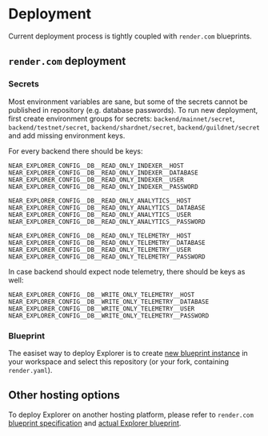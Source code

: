 # Deployment

Current deployment process is tightly coupled with `render.com` blueprints.

## `render.com` deployment

### Secrets

Most environment variables are sane, but some of the secrets cannot be published in repository (e.g. database passwords).
To run new deployment, first create environment groups for secrets: `backend/mainnet/secret`, `backend/testnet/secret`, `backend/shardnet/secret`, `backend/guildnet/secret` and add missing environment keys.

For every backend there should be keys:

```
NEAR_EXPLORER_CONFIG__DB__READ_ONLY_INDEXER__HOST
NEAR_EXPLORER_CONFIG__DB__READ_ONLY_INDEXER__DATABASE
NEAR_EXPLORER_CONFIG__DB__READ_ONLY_INDEXER__USER
NEAR_EXPLORER_CONFIG__DB__READ_ONLY_INDEXER__PASSWORD

NEAR_EXPLORER_CONFIG__DB__READ_ONLY_ANALYTICS__HOST
NEAR_EXPLORER_CONFIG__DB__READ_ONLY_ANALYTICS__DATABASE
NEAR_EXPLORER_CONFIG__DB__READ_ONLY_ANALYTICS__USER
NEAR_EXPLORER_CONFIG__DB__READ_ONLY_ANALYTICS__PASSWORD

NEAR_EXPLORER_CONFIG__DB__READ_ONLY_TELEMETRY__HOST
NEAR_EXPLORER_CONFIG__DB__READ_ONLY_TELEMETRY__DATABASE
NEAR_EXPLORER_CONFIG__DB__READ_ONLY_TELEMETRY__USER
NEAR_EXPLORER_CONFIG__DB__READ_ONLY_TELEMETRY__PASSWORD
```

In case backend should expect node telemetry, there should be keys as well:

```
NEAR_EXPLORER_CONFIG__DB__WRITE_ONLY_TELEMETRY__HOST
NEAR_EXPLORER_CONFIG__DB__WRITE_ONLY_TELEMETRY__DATABASE
NEAR_EXPLORER_CONFIG__DB__WRITE_ONLY_TELEMETRY__USER
NEAR_EXPLORER_CONFIG__DB__WRITE_ONLY_TELEMETRY__PASSWORD
```

### Blueprint

The easiset way to deploy Explorer is to create [new blueprint instance](https://dashboard.render.com/select-repo?type=blueprint) in your workspace and select this repository (or your fork, containing `render.yaml`).

## Other hosting options

To deploy Explorer on another hosting platform, please refer to `render.com` [blueprint specification](https://render.com/docs/blueprint-spec) and [actual Explorer blueprint](render.yaml).
